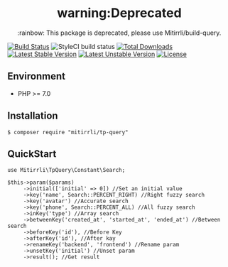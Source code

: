 <h1 align="center"> warning:Deprecated </h1>
<p align="center">:rainbow: This package is deprecated, please use Mitirrli/build-query.</p>

[![Build Status](https://travis-ci.org/Mitirrli/query.svg?branch=master)](https://travis-ci.org/Mitirrli/query)
![StyleCI build status](https://github.styleci.io/repos/209699257/shield) 
[![Total Downloads](https://poser.pugx.org/mitirrli/tp-query/downloads)](https://packagist.org/packages/mitirrli/tp-query)
[![Latest Stable Version](https://poser.pugx.org/mitirrli/tp-query/v/stable)](https://packagist.org/packages/mitirrli/tp-query)
[![Latest Unstable Version](https://poser.pugx.org/mitirrli/tp-query/v/unstable)](https://packagist.org/packages/mitirrli/tp-query)
<a href="https://packagist.org/packages/mitirrli/tp-query"><img src="https://poser.pugx.org/mitirrli/tp-query/license" alt="License"></a>

## Environment

- PHP >= 7.0

## Installation

```shell
$ composer require "mitirrli/tp-query"
```

## QuickStart
```
use Mitirrli\TpQuery\Constant\Search;

$this->param($params)
     ->initial(['initial' => 0]) //Set an initial value
     ->key('name', Search::PERCENT_RIGHT) //Right fuzzy search
     ->key('avatar') //Accurate search
     ->key('phone', Search::PERCENT_ALL) //All fuzzy search
     ->inKey('type') //Array search
     ->betweenKey('created_at', 'started_at', 'ended_at') //Between search
     ->beforeKey('id'), //Before Key
     ->afterKey('id'), //After kay
     ->renameKey('backend', 'frontend') //Rename param
     ->unsetKey('initial') //Unset param
     ->result(); //Get result
```  
  
